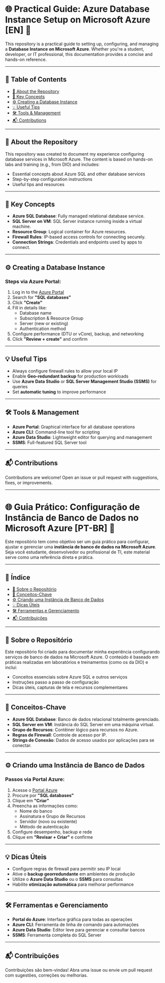 # 🌐 Practical Guide: Azure Database Instance Setup on Microsoft Azure [EN] 🚀

This repository is a practical guide to setting up, configuring, and managing a **Database Instance on Microsoft Azure**. Whether you're a student, developer, or IT professional, this documentation provides a concise and hands-on reference.

---

## 🧭 Table of Contents

- [📌 About the Repository](#-about-the-repository)
- [📘 Key Concepts](#-key-concepts)
- [⚙️ Creating a Database Instance](#️-creating-a-database-instance)
- [💡 Useful Tips](#-useful-tips)
- [🛠️ Tools & Management](#️-tools--management)
- [📬 Contributions](#-contributions)

---

## 📌 About the Repository

This repository was created to document my experience configuring database services in Microsoft Azure. The content is based on hands-on labs and training (e.g., from DIO) and includes:

- Essential concepts about Azure SQL and other database services  
- Step-by-step configuration instructions  
- Useful tips and resources  

---

## 📘 Key Concepts

- **Azure SQL Database**: Fully managed relational database service.
- **SQL Server on VM**: SQL Server instance running inside a virtual machine.
- **Resource Group**: Logical container for Azure resources.
- **Firewall Rules**: IP-based access controls for connecting securely.
- **Connection Strings**: Credentials and endpoints used by apps to connect.

---

## ⚙️ Creating a Database Instance

### Steps via Azure Portal:

1. Log in to the [Azure Portal](https://portal.azure.com/)
2. Search for **"SQL databases"**
3. Click **"Create"**
4. Fill in details like:
   - Database name
   - Subscription & Resource Group
   - Server (new or existing)
   - Authentication method
5. Configure performance (DTU or vCore), backup, and networking
6. Click **"Review + create"** and confirm

---

## 💡 Useful Tips

- Always configure firewall rules to allow your local IP
- Enable **Geo-redundant backup** for production workloads
- Use **Azure Data Studio** or **SQL Server Management Studio (SSMS)** for queries
- Set **automatic tuning** to improve performance

---

## 🛠️ Tools & Management

- **Azure Portal**: Graphical interface for all database operations
- **Azure CLI**: Command-line tool for scripting
- **Azure Data Studio**: Lightweight editor for querying and management
- **SSMS**: Full-featured SQL Server tool

---

## 📬 Contributions

Contributions are welcome! Open an issue or pull request with suggestions, fixes, or improvements.

---

# 🌐 Guia Prático: Configuração de Instância de Banco de Dados no Microsoft Azure [PT-BR] 🚀

Este repositório tem como objetivo ser um guia prático para configurar, ajustar e gerenciar uma **instância de banco de dados na Microsoft Azure**. Seja você estudante, desenvolvedor ou profissional de TI, este material serve como uma referência direta e prática.

---

## 🧭 Índice

- [📌 Sobre o Repositório](#-sobre-o-repositório)
- [📘 Conceitos-Chave](#-conceitos-chave)
- [⚙️ Criando uma Instância de Banco de Dados](#️-criando-uma-instância-de-banco-de-dados)
- [💡 Dicas Úteis](#-dicas-úteis)
- [🛠️ Ferramentas e Gerenciamento](#️-ferramentas-e-gerenciamento)
- [📬 Contribuições](#-contribuições)

---

## 📌 Sobre o Repositório

Este repositório foi criado para documentar minha experiência configurando serviços de banco de dados na Microsoft Azure. O conteúdo é baseado em práticas realizadas em laboratórios e treinamentos (como os da DIO) e inclui:

- Conceitos essenciais sobre Azure SQL e outros serviços  
- Instruções passo a passo de configuração  
- Dicas úteis, capturas de tela e recursos complementares  

---

## 📘 Conceitos-Chave

- **Azure SQL Database**: Banco de dados relacional totalmente gerenciado.
- **SQL Server em VM**: Instância do SQL Server em uma máquina virtual.
- **Grupo de Recursos**: Contêiner lógico para recursos no Azure.
- **Regras de Firewall**: Controle de acesso por IP.
- **Strings de Conexão**: Dados de acesso usados por aplicações para se conectar.

---

## ⚙️ Criando uma Instância de Banco de Dados

### Passos via Portal Azure:

1. Acesse o [Portal Azure](https://portal.azure.com/)
2. Procure por **"SQL databases"**
3. Clique em **"Criar"**
4. Preencha as informações como:
   - Nome do banco
   - Assinatura e Grupo de Recursos
   - Servidor (novo ou existente)
   - Método de autenticação
5. Configure desempenho, backup e rede
6. Clique em **"Revisar + Criar"** e confirme

---

## 💡 Dicas Úteis

- Configure regras de firewall para permitir seu IP local
- Ative o **backup georredundante** em ambientes de produção
- Utilize o **Azure Data Studio** ou o **SSMS** para consultas
- Habilite **otimização automática** para melhorar performance

---

## 🛠️ Ferramentas e Gerenciamento

- **Portal do Azure**: Interface gráfica para todas as operações
- **Azure CLI**: Ferramenta de linha de comando para automações
- **Azure Data Studio**: Editor leve para gerenciar e consultar bancos
- **SSMS**: Ferramenta completa do SQL Server

---

## 📬 Contribuições

Contribuições são bem-vindas! Abra uma issue ou envie um pull request com sugestões, correções ou melhorias.
